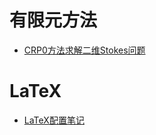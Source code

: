 # 有限元方法
* [CRP0方法求解二维Stokes问题](/CRP0Stokes2D/LaTeX/CRP0.pdf)

# LaTeX
* [LaTeX配置笔记](/LaTeX配置笔记/LaTeX笔记.md)
